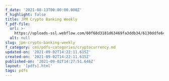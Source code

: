 ```yaml
---
f_date: '2021-08-13T00:00:00.000Z'
f_highlight: false
title: JPM Crypto Banking Weekly
f_pdf-file:
  url: >-
    https://uploads-ssl.webflow.com/60f68d3181d63469fa3ddb34/6130ddfe6cea70a402ff18a9_JPM%20Crypto%20Banking%20Weekly.pdf
  alt: null
slug: jpm-crypto-banking-weekly
f_category: cms/pdfs-categories/cryptocurrency.md
updated-on: '2021-09-02T14:22:11.615Z'
created-on: '2021-09-02T14:22:11.615Z'
published-on: '2021-09-02T14:27:51.646Z'
layout: '[pdfs].html'
tags: pdfs
---
```



